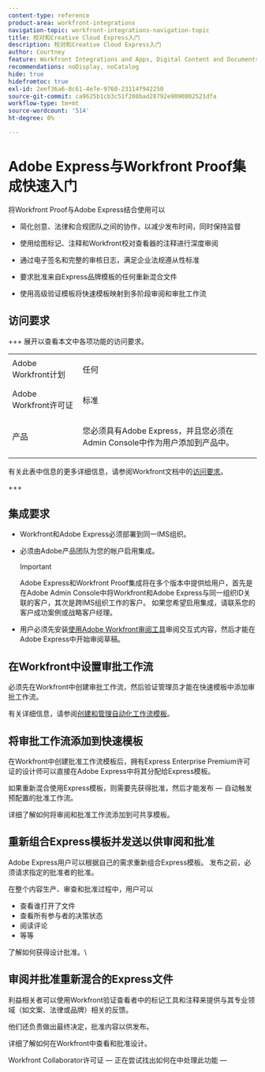 ```yaml
---
content-type: reference
product-area: workfront-integrations
navigation-topic: workfront-integrations-navigation-topic
title: 校对和Creative Cloud Express入门
description: 校对和Creative Cloud Express入门
author: Courtney
feature: Workfront Integrations and Apps, Digital Content and Documents
recommendations: noDisplay, noCatalog
hide: true
hidefromtoc: true
exl-id: 2eef36a6-8c61-4e7e-9760-23114f942250
source-git-commit: ca9625b1cb3c51f208bad28792e9090802521dfa
workflow-type: tm+mt
source-wordcount: '514'
ht-degree: 0%

---
```


# Adobe Express与Workfront Proof集成快速入门

将Workfront Proof与Adobe Express结合使用可以

* 简化创意、法律和合规团队之间的协作，以减少发布时间，同时保持监督

* 使用绘图标记、注释和Workfront校对查看器的注释进行深度审阅

* 通过电子签名和完整的审核日志，满足企业法规遵从性标准


* 要求批准来自Express品牌模板的任何重新混合文件

* 使用高级验证模板将快速模板映射到多阶段审阅和审批工作流

## 访问要求

+++ 展开以查看本文中各项功能的访问要求。

<table style="table-layout:auto"> 
 <col> 
 <col> 
 <tbody> 
 <tr> 
   <td role="rowheader">Adobe Workfront计划</td> 
   <td> 
   <p>任何</p> 
   </td> 
  </tr> 
  <tr> 
   <td role="rowheader">Adobe Workfront许可证</td> 
   <td> 
   <p>标准 </p> 
  </td> 
  </tr> 
  <tr> 
   <td role="rowheader">产品</td> 
   <td> 
   <p> 您必须具有Adobe Express，并且您必须在Admin Console中作为用户添加到产品中。 </p> </td> 
  </tr>

</tbody> 
</table>

有关此表中信息的更多详细信息，请参阅Workfront文档中的[访问要求](/help/quicksilver/administration-and-setup/add-users/access-levels-and-object-permissions/access-level-requirements-in-documentation.md)。

+++

## 集成要求

* Workfront和Adobe Express必须部署到同一IMS组织。

* 必须由Adobe产品团队为您的帐户启用集成。

  >[!IMPORTANT]
  >
  >Adobe Express和Workfront Proof集成将在多个版本中提供给用户，首先是在Adobe Admin Console中将Workfront和Adobe Express与同一组织ID关联的客户，其次是跨IMS组织工作的客户。 如果您希望启用集成，请联系您的客户成功案例或战略客户经理。

* 用户必须先安装[使用Adobe Workfront审阅工具](/help/quicksilver/review-and-approve-work/proofing/reviewing-proofs-within-workfront/review-a-proof/review-proof-in-web-viewer-extension.md)审阅交互式内容，然后才能在Adobe Express中开始审阅草稿。


## 在Workfront中设置审批工作流

必须先在Workfront中创建审批工作流，然后验证管理员才能在快速模板中添加审批工作流。

有关详细信息，请参阅[创建和管理自动化工作流模板](/help/quicksilver/administration-and-setup/manage-workfront/configure-proofing/create-manage-automated-workflow-templates.md)。

## 将审批工作流添加到快速模板

在Workfront中创建批准工作流模板后，拥有Express Enterprise Premium许可证的设计师可以直接在Adobe Express中将其分配给Express模板。

如果重新混合使用Express模板，则需要先获得批准，然后才能发布 — 自动触发预配置的批准工作流。

详细了解如何将审阅和批准工作流添加到可共享模板。<!--need link to help article-->


## 重新组合Express模板并发送以供审阅和批准

Adobe Express用户可以根据自己的需求重新组合Express模板。 发布之前，必须请求指定的批准者的批准。

在整个内容生产、审查和批准过程中，用户可以

* 查看谁打开了文件
* 查看所有参与者的决策状态
* 阅读评论
* 等等

了解如何获得设计批准。\
<!--need link to help article-->

## 审阅并批准重新混合的Express文件

利益相关者可以使用Workfront验证查看者中的标记工具和注释来提供与其专业领域（如文案、法律或品牌）相关的反馈。

他们还负责做出最终决定，批准内容以供发布。

详细了解如何在Workfront中查看和批准设计。


Workfront Collaborator许可证 — 正在尝试找出如何在中处理此功能 — 

